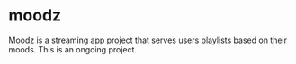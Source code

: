 # moodz
Moodz is a streaming app project that serves users playlists based on their moods. This is an ongoing project.
